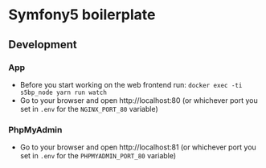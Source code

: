 # Symfony5 boilerplate

## Development

### App

* Before you start working on the web frontend run: `docker exec -ti s5bp_node yarn run watch`
* Go to your browser and open http://localhost:80 (or whichever port you set in `.env` for the `NGINX_PORT_80` variable)

### PhpMyAdmin

* Go to your browser and open http://localhost:81 (or whichever port you set in `.env` for the `PHPMYADMIN_PORT_80` variable)

